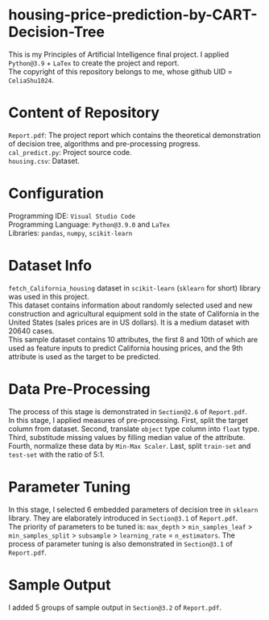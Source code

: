 # housing-price-prediction-by-CART-Decision-Tree
This is my Principles of Artificial Intelligence final project. I applied `Python@3.9` + `LaTex` to create the project and report.</br>
The copyright of this repository belongs to me, whose github UID = `CeliaShu1024`.
# Content of Repository
`Report.pdf`: The project report which contains the theoretical demonstration of decision tree, algorithms and pre-processing progress.</br>
`cal_predict.py`: Project source code.</br>
`housing.csv`: Dataset.

# Configuration
Programming IDE: `Visual Studio Code`</br>
Programming Language: `Python@3.9.0` and `LaTex`</br>
Libraries: `pandas`, `numpy`, `scikit-learn`

# Dataset Info
`fetch_California_housing` dataset in `scikit-learn` (`sklearn` for short) library was used in this project.</br>
This dataset contains information about randomly selected used and new construction and agricultural equipment sold in the state of California in the United States (sales prices are in US dollars). It is a medium dataset with 20640 cases. </br>
This sample dataset contains 10 attributes, the first 8 and 10th of which are used as feature inputs to predict California housing prices, and the 9th attribute is used as the target to be predicted.</br>

# Data Pre-Processing
The process of this stage is demonstrated in `Section@2.6` of `Report.pdf`.</br>
In this stage, I applied measures of pre-processing. First, split the target column from dataset. Second, translate `object` type column into `float` type. Third, substitude missing values by filling median value of the attribute. Fourth, normalize these data by `Min-Max Scaler`. Last, split `train-set` and `test-set` with the ratio of 5:1.

# Parameter Tuning
In this stage, I selected 6 embedded parameters of decision tree in `sklearn` library. They are elaborately introduced in `Section@3.1` of `Report.pdf`.</br>
The priority of parameters to be tuned is: `max_depth` > `min_samples_leaf` > `min_samples_split` > `subsample` > `learning_rate` = `n_estimators`. The process of parameter tuning is also demonstrated in `Section@3.1` of `Report.pdf`.

# Sample Output
I added 5 groups of sample output in `Section@3.2` of `Report.pdf`.
